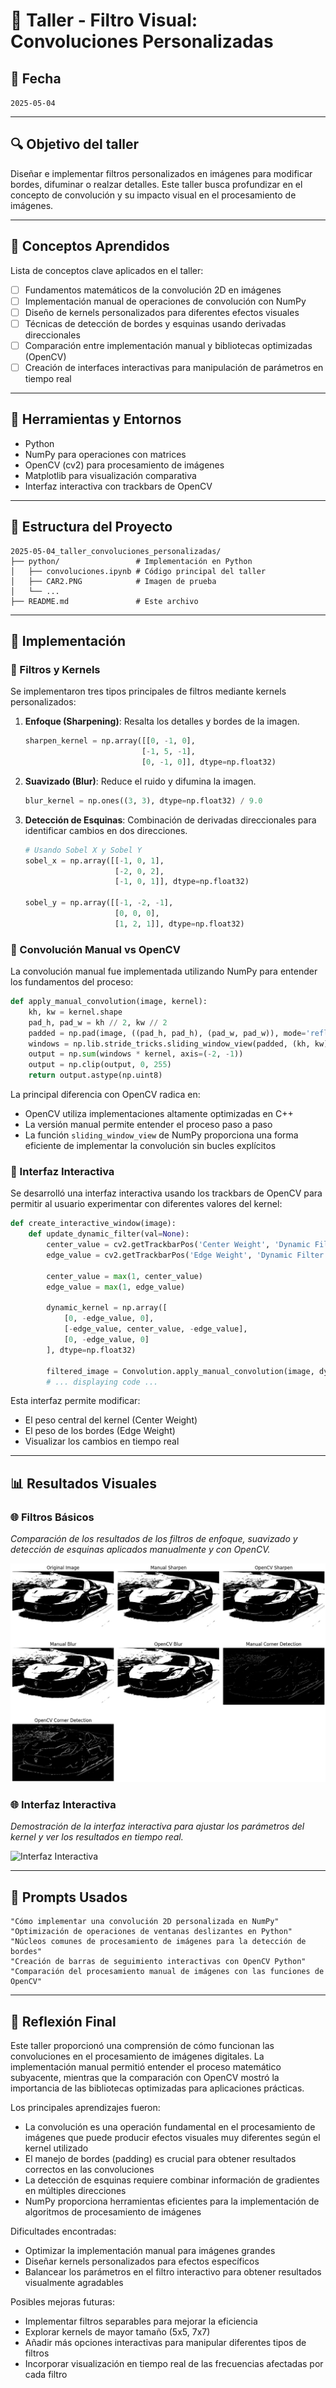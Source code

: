# 🧪 Taller - Filtro Visual: Convoluciones Personalizadas

## 📅 Fecha
`2025-05-04`

---

## 🔍 Objetivo del taller

Diseñar e implementar filtros personalizados en imágenes para modificar bordes, difuminar o realzar detalles. Este taller busca profundizar en el concepto de convolución y su impacto visual en el procesamiento de imágenes.

---

## 🧠 Conceptos Aprendidos

Lista de conceptos clave aplicados en el taller:

- [ ] Fundamentos matemáticos de la convolución 2D en imágenes
- [ ] Implementación manual de operaciones de convolución con NumPy
- [ ] Diseño de kernels personalizados para diferentes efectos visuales
- [ ] Técnicas de detección de bordes y esquinas usando derivadas direccionales
- [ ] Comparación entre implementación manual y bibliotecas optimizadas (OpenCV)
- [ ] Creación de interfaces interactivas para manipulación de parámetros en tiempo real

---

## 🔧 Herramientas y Entornos

- Python
- NumPy para operaciones con matrices
- OpenCV (cv2) para procesamiento de imágenes
- Matplotlib para visualización comparativa
- Interfaz interactiva con trackbars de OpenCV

---

## 📁 Estructura del Proyecto

```
2025-05-04_taller_convoluciones_personalizadas/
├── python/                 # Implementación en Python
│   ├── convoluciones.ipynb # Código principal del taller
│   ├── CAR2.PNG            # Imagen de prueba
│   └── ...
├── README.md               # Este archivo
```

---

## 🧪 Implementación

### 🔹 Filtros y Kernels

Se implementaron tres tipos principales de filtros mediante kernels personalizados:

1. **Enfoque (Sharpening)**: Resalta los detalles y bordes de la imagen.
   ```python
   sharpen_kernel = np.array([[0, -1, 0],
                             [-1, 5, -1],
                             [0, -1, 0]], dtype=np.float32)
   ```

2. **Suavizado (Blur)**: Reduce el ruido y difumina la imagen.
   ```python
   blur_kernel = np.ones((3, 3), dtype=np.float32) / 9.0
   ```

3. **Detección de Esquinas**: Combinación de derivadas direccionales para identificar cambios en dos direcciones.
   ```python
   # Usando Sobel X y Sobel Y
   sobel_x = np.array([[-1, 0, 1],
                       [-2, 0, 2],
                       [-1, 0, 1]], dtype=np.float32)
   
   sobel_y = np.array([[-1, -2, -1],
                       [0, 0, 0],
                       [1, 2, 1]], dtype=np.float32)
   ```

### 🔹 Convolución Manual vs OpenCV

La convolución manual fue implementada utilizando NumPy para entender los fundamentos del proceso:

```python
def apply_manual_convolution(image, kernel):
    kh, kw = kernel.shape
    pad_h, pad_w = kh // 2, kw // 2
    padded = np.pad(image, ((pad_h, pad_h), (pad_w, pad_w)), mode='reflect')
    windows = np.lib.stride_tricks.sliding_window_view(padded, (kh, kw))
    output = np.sum(windows * kernel, axis=(-2, -1))
    output = np.clip(output, 0, 255)
    return output.astype(np.uint8)
```

La principal diferencia con OpenCV radica en:
- OpenCV utiliza implementaciones altamente optimizadas en C++
- La versión manual permite entender el proceso paso a paso
- La función `sliding_window_view` de NumPy proporciona una forma eficiente de implementar la convolución sin bucles explícitos

### 🔹 Interfaz Interactiva

Se desarrolló una interfaz interactiva usando los trackbars de OpenCV para permitir al usuario experimentar con diferentes valores del kernel:

```python
def create_interactive_window(image):
    def update_dynamic_filter(val=None):
        center_value = cv2.getTrackbarPos('Center Weight', 'Dynamic Filter')
        edge_value = cv2.getTrackbarPos('Edge Weight', 'Dynamic Filter')
        
        center_value = max(1, center_value)
        edge_value = max(1, edge_value)
        
        dynamic_kernel = np.array([
            [0, -edge_value, 0],
            [-edge_value, center_value, -edge_value],
            [0, -edge_value, 0]
        ], dtype=np.float32)
        
        filtered_image = Convolution.apply_manual_convolution(image, dynamic_kernel)
        # ... displaying code ...
```

Esta interfaz permite modificar:
- El peso central del kernel (Center Weight)
- El peso de los bordes (Edge Weight)
- Visualizar los cambios en tiempo real

---

## 📊 Resultados Visuales

### 🌐 Filtros Básicos
*Comparación de los resultados de los filtros de enfoque, suavizado y detección de esquinas aplicados manualmente y con OpenCV.*


![Comparación de Filtros](Capturas/filtros_comparacion.png)


### 🌐 Interfaz Interactiva
*Demostración de la interfaz interactiva para ajustar los parámetros del kernel y ver los resultados en tiempo real.*


![Interfaz Interactiva](Capturas/prueba.gif)


---

## 🧩 Prompts Usados

```text
"Cómo implementar una convolución 2D personalizada en NumPy"
"Optimización de operaciones de ventanas deslizantes en Python"
"Núcleos comunes de procesamiento de imágenes para la detección de bordes"
"Creación de barras de seguimiento interactivas con OpenCV Python"
"Comparación del procesamiento manual de imágenes con las funciones de OpenCV"

```

---

## 💬 Reflexión Final

Este taller proporcionó una comprensión de cómo funcionan las convoluciones en el procesamiento de imágenes digitales. La implementación manual permitió entender el proceso matemático subyacente, mientras que la comparación con OpenCV mostró la importancia de las bibliotecas optimizadas para aplicaciones prácticas.

Los principales aprendizajes fueron:
- La convolución es una operación fundamental en el procesamiento de imágenes que puede producir efectos visuales muy diferentes según el kernel utilizado
- El manejo de bordes (padding) es crucial para obtener resultados correctos en las convoluciones
- La detección de esquinas requiere combinar información de gradientes en múltiples direcciones
- NumPy proporciona herramientas eficientes para la implementación de algoritmos de procesamiento de imágenes

Dificultades encontradas:
- Optimizar la implementación manual para imágenes grandes
- Diseñar kernels personalizados para efectos específicos
- Balancear los parámetros en el filtro interactivo para obtener resultados visualmente agradables

Posibles mejoras futuras:
- Implementar filtros separables para mejorar la eficiencia
- Explorar kernels de mayor tamaño (5x5, 7x7)
- Añadir más opciones interactivas para manipular diferentes tipos de filtros
- Incorporar visualización en tiempo real de las frecuencias afectadas por cada filtro
